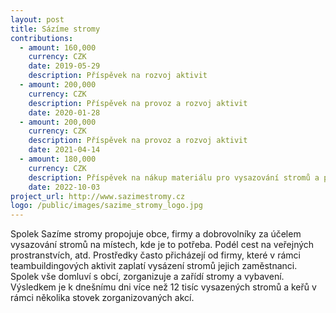```yaml
---
layout: post
title: Sázíme stromy
contributions:
  - amount: 160,000
    currency: CZK
    date: 2019-05-29
    description: Příspěvek na rozvoj aktivit
  - amount: 200,000
    currency: CZK
    description: Příspěvek na provoz a rozvoj aktivit
    date: 2020-01-28
  - amount: 200,000
    currency: CZK
    description: Příspěvek na provoz a rozvoj aktivit
    date: 2021-04-14
  - amount: 180,000
    currency: CZK
    description: Příspěvek na nákup materiálu pro vysazování stromů a práci v terénu, dále na provoz a rozvoj aktivit 
    date: 2022-10-03
project_url: http://www.sazimestromy.cz
logo: /public/images/sazime_stromy_logo.jpg
---
```


Spolek Sazíme stromy propojuje obce, firmy a dobrovolníky za účelem vysazování stromů na místech, kde je to potřeba. Podél cest na veřejných prostranstvích, atd. Prostředky často přicházejí od firmy, které v rámci teambuildingových aktivit zaplatí vysázení stromů jejich zaměstnanci. Spolek vše domluví s obcí, zorganizuje a zařídí stromy a vybavení. Výsledkem je k dnešnímu dni více než 12 tisíc vysazených stromů a keřů v rámci několika stovek zorganizovaných akcí.
